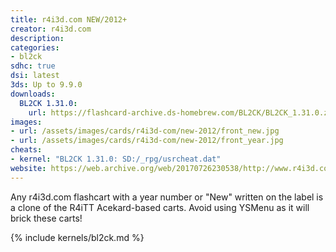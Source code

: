 ```yaml
---
title: r4i3d.com NEW/2012+
creator: r4i3d.com
description:
categories:
- bl2ck
sdhc: true
dsi: latest
3ds: Up to 9.9.0
downloads:
  BL2CK 1.31.0:
    url: https://flashcard-archive.ds-homebrew.com/BL2CK/BL2CK_1.31.0.zip
images:
- url: /assets/images/cards/r4i3d-com/new-2012/front_new.jpg
- url: /assets/images/cards/r4i3d-com/new-2012/front_year.jpg
cheats:
- kernel: "BL2CK 1.31.0: SD:/_rpg/usrcheat.dat"
website: https://web.archive.org/web/20170726230538/http://www.r4i3d.com/
---
```

Any r4i3d.com flashcart with a year number or "New" written on the label is a clone of the R4iTT Acekard-based carts. Avoid using YSMenu as it will brick these carts!

{% include kernels/bl2ck.md %}